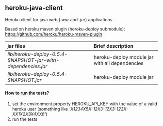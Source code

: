 ## heroku-java-client

Heroku client for java web (*.war* and *.jar*) applications. 

Based on heroku maven plugin (heroku-deploy submodule): https://github.com/heroku/heroku-maven-plugin

| jar files  | Brief description  |
| :------------ |:---------------|
| *lib/heroku-deploy-0.5.4-SNAPSHOT-jar-with-dependencies.jar*      |  heroku-deploy module jar with all dependencies |
| *lib/heroku-deploy-0.5.4-SNAPSHOT.jar*      |  heroku-deploy module jar    |

#### How to run the tests?
1. set the environment property HEROKU_API_KEY with the value of a valid heroku user (something like *'X1234X5X-12X3-12X3-123X-XX1X2X3X4XX6'*)
2. run the tests

